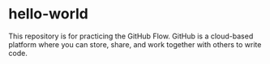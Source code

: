 # hello-world
This repository is for practicing the GitHub Flow.
GitHub is a cloud-based platform where you can store, share, and work together with others to write code.

